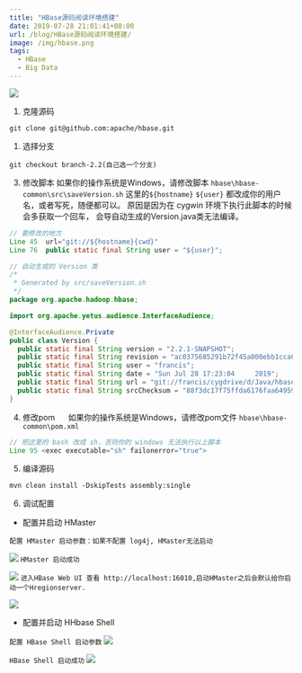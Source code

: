 ```yaml
---
title: "HBase源码阅读环境搭建"
date: 2019-07-28 21:01:41+08:00
url: /blog/HBase源码阅读环境搭建/
image: /img/hbase.png
tags:
  - HBase
  - Big Data
---
```


![](/img/hbase.png)

1. 克隆源码

```
git clone git@github.com:apache/hbase.git
```

1. 选择分支

```
git checkout branch-2.2(自己选一个分支)
```

3. 修改脚本
如果你的操作系统是Windows，请修改脚本 `hbase\hbase-common\src\saveVersion.sh` 
这里的`${hostname}` `${user}` 都改成你的用户名，或者写死，随便都可以。
原因是因为在 cygwin 环境下执行此脚本的时候会多获取一个回车，
会导自动生成的Version.java类无法编译。

```java
// 要修改的地方
Line 45  url="git://${hostname}{cwd}" 
Line 76  public static final String user = "${user}";

// 自动生成的 Version 类
/*
 * Generated by src/saveVersion.sh
 */
package org.apache.hadoop.hbase;

import org.apache.yetus.audience.InterfaceAudience;

@InterfaceAudience.Private
public class Version {
  public static final String version = "2.2.1-SNAPSHOT";
  public static final String revision = "ac0375685291b72f45a800ebb1cca02901042bb7";
  public static final String user = "francis";
  public static final String date = "Sun Jul 28 17:23:04     2019";
  public static final String url = "git://francis/cygdrive/d/Java/hbase";
  public static final String srcChecksum = "88f3dc17f75ffda6176faa649593b54e";
}
```
4. 修改pom
&nbsp;&nbsp;&nbsp;&nbsp; 如果你的操作系统是Windows，请修改pom文件 `hbase\hbase-common\pom.xml` 

```java
// 把这里的 bash 改成 sh，否则你的 windows 无法执行以上脚本
Line 95 <exec executable="sh" failonerror="true">
```

5. 编译源码

 ```
 mvn clean install -DskipTests assembly:single
 ```

6. 调试配置

- 配置并启动 HMaster

`配置 HMaster 启动参数：如果不配置 log4j, HMaster无法启动`

![](/img/hmaster.png)
`HMaster 启动成功`

![](/img/hmaster-run.png)
`进入HBase Web UI 查看 http://localhost:16010,启动HMaster之后会默认给你启动一个Hregionserver.`

![](/img/hbase-webui.png)
- 配置并启动 HHbase Shell

`配置 HBase Shell 启动参数`
![](/img/hbase-shell.png)

`HBase Shell 启动成功`
![](/img/hbase-shell-run.png)
